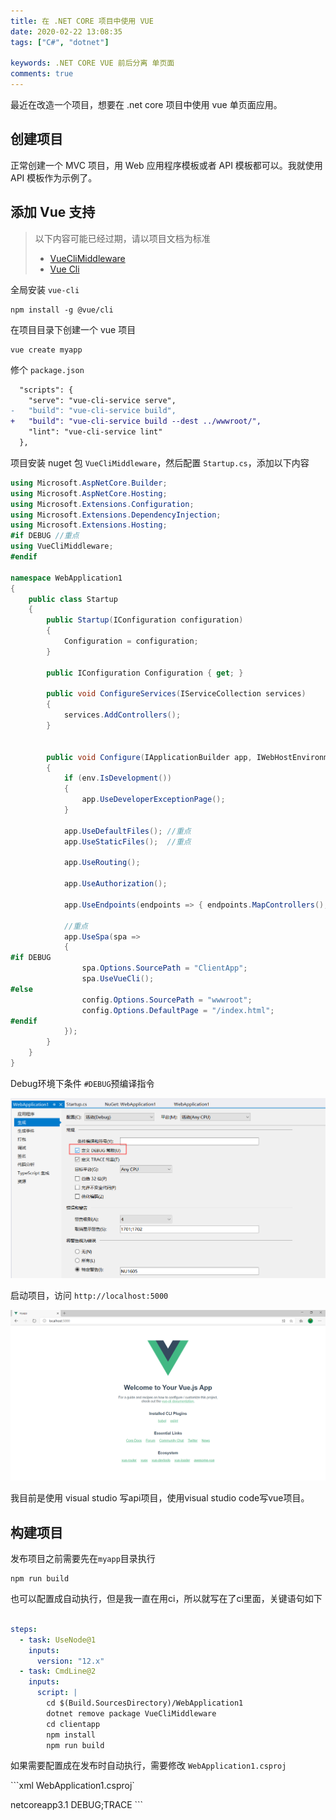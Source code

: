 ```yaml
---
title: 在 .NET CORE 项目中使用 VUE
date: 2020-02-22 13:08:35
tags: ["C#", "dotnet"]

keywords: .NET CORE VUE 前后分离 单页面
comments: true
---
```


最近在改造一个项目，想要在 .net core 项目中使用 vue 单页面应用。

<!-- more -->

## 创建项目

正常创建一个 MVC 项目，用 Web 应用程序模板或者 API 模板都可以。我就使用 API 模板作为示例了。

## 添加 Vue 支持

> 以下内容可能已经过期，请以项目文档为标准
> - [VueCliMiddleware](https://github.com/EEParker/aspnetcore-vueclimiddleware)
> - [Vue Cli](https://cli.vuejs.org/zh/guide/)


全局安装 `vue-cli`

```
npm install -g @vue/cli
```

在项目目录下创建一个 vue 项目

```
vue create myapp
```

修个 `package.json`

```diff package.json
  "scripts": {
    "serve": "vue-cli-service serve",
-   "build": "vue-cli-service build",
+   "build": "vue-cli-service build --dest ../wwwroot/",
    "lint": "vue-cli-service lint"
  },
```

项目安装 nuget 包 `VueCliMiddleware`，然后配置 `Startup.cs`，添加以下内容


```cs Startup.cs
using Microsoft.AspNetCore.Builder;
using Microsoft.AspNetCore.Hosting;
using Microsoft.Extensions.Configuration;
using Microsoft.Extensions.DependencyInjection;
using Microsoft.Extensions.Hosting;
#if DEBUG //重点
using VueCliMiddleware;
#endif

namespace WebApplication1
{
    public class Startup
    {
        public Startup(IConfiguration configuration)
        {
            Configuration = configuration;
        }

        public IConfiguration Configuration { get; }

        public void ConfigureServices(IServiceCollection services)
        {
            services.AddControllers();
        }


        public void Configure(IApplicationBuilder app, IWebHostEnvironment env)
        {
            if (env.IsDevelopment())
            {
                app.UseDeveloperExceptionPage();
            }

            app.UseDefaultFiles(); //重点
            app.UseStaticFiles();  //重点

            app.UseRouting();

            app.UseAuthorization();

            app.UseEndpoints(endpoints => { endpoints.MapControllers(); });

            //重点
            app.UseSpa(spa =>
            {
#if DEBUG
                spa.Options.SourcePath = "ClientApp";
                spa.UseVueCli();
#else
                config.Options.SourcePath = "wwwroot";
                config.Options.DefaultPage = "/index.html";
#endif
            });
        }
    }
}
```

Debug环境下条件 `#DEBUG`预编译指令

![](/assets/img/2020/Snipaste_2020-02-22_10-15-44.png)

启动项目，访问 `http://localhost:5000`

![](/assets/img/2020/Snipaste_2020-02-22_10-25-21.png)

我目前是使用 visual studio 写api项目，使用visual studio code写vue项目。

## 构建项目

发布项目之前需要先在`myapp`目录执行

```
npm run build
```

也可以配置成自动执行，但是我一直在用ci，所以就写在了ci里面，关键语句如下

```yaml azure-pipelines.yml

steps:
  - task: UseNode@1
    inputs:
      version: "12.x"
  - task: CmdLine@2
    inputs:
      script: |
        cd $(Build.SourcesDirectory)/WebApplication1
        dotnet remove package VueCliMiddleware
        cd clientapp
        npm install
        npm run build
```

如果需要配置成在发布时自动执行，需要修改 `WebApplication1.csproj`

```xml WebApplication1.csproj`
<Project Sdk="Microsoft.NET.Sdk.Web">

  <PropertyGroup>
    <TargetFramework>netcoreapp3.1</TargetFramework>
  </PropertyGroup>

  <PropertyGroup Condition="'$(Configuration)|$(Platform)'=='Debug|AnyCPU'">
    <DefineConstants>DEBUG;TRACE</DefineConstants>
  </PropertyGroup>

  <ItemGroup>
    <PackageReference Include="Microsoft.VisualStudio.Web.CodeGeneration.Design" Version="3.1.1" />
    <PackageReference Include="VueCliMiddleware" Version="3.1.1" />
  </ItemGroup>

  <!-- 下面是重点 -->
  <Target Name="CheckNodeEnv" BeforeTargets="Build">
    <Exec Command="npm --version" ContinueOnError="true">
      <Output TaskParameter="ExitCode" PropertyName="ErrorCode" />
    </Exec>
  </Target>

  <Target Name="NpmInstall" AfterTargets="CheckNodeEnv" Inputs="package.json" Outputs="packages-lock.json">
    <Message Importance="high" Text="正在安装npm包" />
    <Exec WorkingDirectory="$(ProjectDir)myapp" Command="npm install" />
  </Target>
  <Target Name="NpmRunBuild" AfterTargets="NpmInstall">
    <Message Importance="high" Text="正在构建静态页面" />
    <Exec WorkingDirectory="$(ProjectDir)myapp" Command="npm run build" />
  </Target>
</Project>
```
